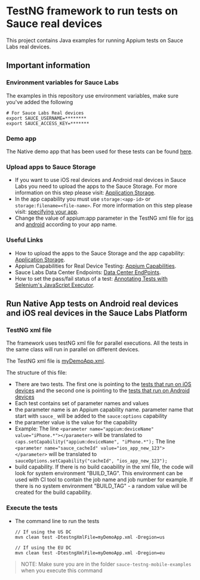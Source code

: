 # TestNG framework to run tests on Sauce real devices
This project contains Java examples for running Appium tests on Sauce Labs real devices.

## Important information
### Environment variables for Sauce Labs
The examples in this repository use environment variables, make sure you've added the following

    # For Sauce Labs Real devices
    export SAUCE_USERNAME=********
    export SAUCE_ACCESS_KEY=*******
    
### Demo app
The Native demo app that has been used for these tests can be found [here](https://github.com/saucelabs/my-demo-app-rn/releases).

### Upload apps to Sauce Storage
* If you want to use iOS real devices and Android real devices in Sauce Labs you need to upload the apps to the Sauce Storage.
For more information on this step please visit: [Application Storage](https://docs.saucelabs.com/mobile-apps/app-storage/).
* In the app capability you must use `storage:<app-id>` or `storage:filename=<file-name>`. For more information on this step please visit: [specifying your app](https://docs.saucelabs.com/mobile-apps/automated-testing/appium/real-devices/#specifying-your-app).
* Change the value of appium:app parameter in the TestNG xml file for [ios](https://github.com/eyaly/sauce-testng-mobile-examples/blob/main/src/test/resources/config/myDemoApp.xml#L9) and [android](https://github.com/eyaly/sauce-testng-mobile-examples/blob/main/src/test/resources/config/myDemoApp.xml#L24) according to your app name.
### Useful Links 
* How to upload the apps to the Sauce Storage and the app capability: [Application Storage](https://docs.saucelabs.com/mobile-apps/app-storage/).
* Appium Capabilities for Real Device Testing: [Appium Capabilities](https://docs.saucelabs.com/dev/test-configuration-options/).
* Sauce Labs Data Center Endpoints: [Data Center EndPoints](https://docs.saucelabs.com/basics/data-center-endpoints/).
* How to set the pass/fail status of a test: [Annotating Tests with Selenium's JavaScript Executor](https://docs.saucelabs.com/basics/test-config-annotation/test-annotation/).

## Run Native App tests on Android real devices and iOS real devices in the Sauce Labs Platform
### TestNG xml file
The framework uses testNG xml file for parallel executions. All the tests in the same class will run in parallel on different devices.

The TestNG xml file is [myDemoApp.xml](https://github.com/eyaly/sauce-testng-mobile-examples/blob/main/src/test/resources/config/myDemoApp.xml).


The structure of this file:
* There are two tests. The first one is pointing to the [tests that run on iOS devices](https://github.com/eyaly/sauce-testng-mobile-examples/blob/main/src/test/java/com/saucelabs/tests/ios/DemoTest.java) and the second one is pointing to the [tests that run on Android devices](https://github.com/eyaly/sauce-testng-mobile-examples/blob/main/src/test/java/com/saucelabs/tests/android/DemoTest.java)
* Each test contains set of parameter names and values
* the parameter name is an Appium capability name. parameter name that start with `sauce_` will be added to the `sauce:options` capability
* the parameter value is the value for the capability
* Example: 
The line
`<parameter name="appium:deviceName" value="iPhone.*"></parameter>`
will be translated to `caps.setCapability("appium:deviceName", "iPhone.*");`
The line
`<parameter name="sauce_cacheId" value="ios_app_new_123"></parameter>`
will be translated to `sauceOptions.setCapability("cacheId", "ios_app_new_123");`
* build capability. If there is no build caoability in the xml file, the code will look for system environment "BUILD_TAG". This environment can be used with CI tool to contain the job name and job number for example. 
If there is no system environment "BUILD_TAG" - a random value will be created for the build capability. 

### Execute the tests
* The command line to run the tests

      // If using the US DC
      mvn clean test -DtestngXmlFile=myDemoApp.xml -Dregion=us
    
      // If using the EU DC
      mvn clean test -DtestngXmlFile=myDemoApp.xml -Dregion=eu
    
> NOTE: Make sure you are in the folder `sauce-testng-mobile-examples` when you execute this command

